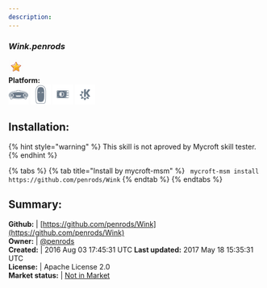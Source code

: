 ```yaml
---
description: 
---
```


### _Wink.penrods_  
  
![](../.gitbook/assets/star.png)  
**Platform:**  
 ![Mark I](../.gitbook/assets/mark-1-icon.png)  ![Mark II](../.gitbook/assets/mark-2-icon.png)  ![Picroft](../.gitbook/assets/picroft-icon.png)  ![plasmoid](../.gitbook/assets/kde.png)   
## Installation:  
{% hint style="warning" %}
This skill is not aproved by Mycroft skill tester.
{% endhint %}
    
{% tabs %}
{% tab title="Install by mycroft-msm" %}
``` mycroft-msm install https://github.com/penrods/Wink```
{% endtab %}
  {% endtabs %}
    
## Summary:  
**Github:** | [https://github.com/penrods/Wink](https://github.com/penrods/Wink)  
**Owner:** | [@penrods](https://github.com/penrods)  
**Created:** | 2016 Aug 03 17:45:31 UTC  **Last updated:** 2017 May 18 15:35:31 UTC  
**License:** | Apache License 2.0  
**Market status:** | [Not in Market](https://market.mycroft.ai/skill/)  
